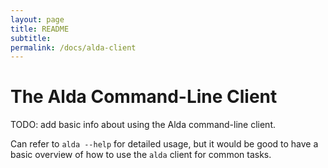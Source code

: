 ```yaml
---
layout: page
title: README
subtitle: 
permalink: /docs/alda-client
---
```


# The Alda Command-Line Client

TODO: add basic info about using the Alda command-line client.

Can refer to `alda --help` for detailed usage, but it would be good to have a basic overview of how to use the `alda` client for common tasks.
